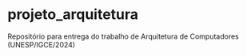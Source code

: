 # projeto_arquitetura
Repositório para entrega do trabalho de Arquitetura de Computadores (UNESP/IGCE/2024)
